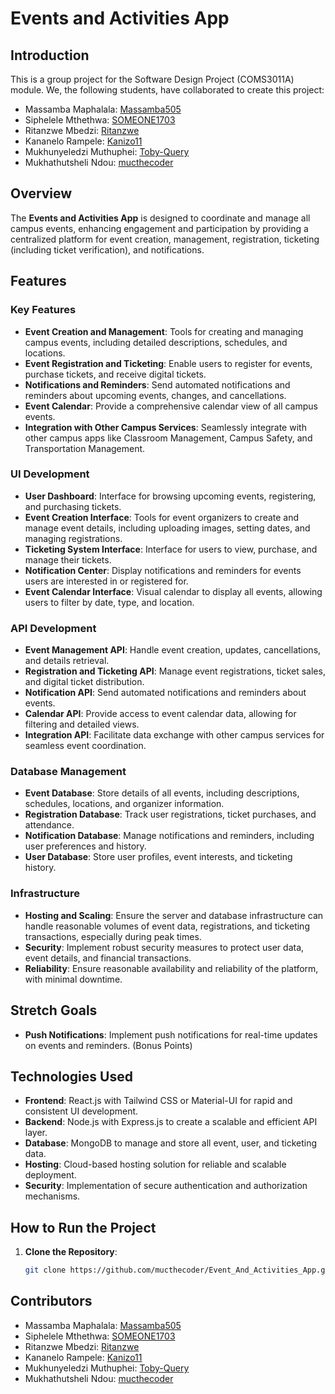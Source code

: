 # Events and Activities App

## Introduction

This is a group project for the Software Design Project (COMS3011A) module. We, the following students, have collaborated to create this project:

- Massamba Maphalala: [Massamba505](https://github.com/Massamba505)
- Siphelele Mthethwa: [SOMEONE1703](https://github.com/SOMEONE1703)
- Ritanzwe Mbedzi: [Ritanzwe](https://github.com/Ritanzwe)
- Kananelo Rampele: [Kanizo11](https://github.com/Kanizo11)
- Mukhunyeledzi Muthuphei: [Toby-Query](https://github.com/Toby-Query)
- Mukhathutsheli Ndou: [mucthecoder](https://github.com/mucthecoder)

## Overview

The **Events and Activities App** is designed to coordinate and manage all campus events, enhancing engagement and participation by providing a centralized platform for event creation, management, registration, ticketing (including ticket verification), and notifications. 

## Features

### Key Features
- **Event Creation and Management**: Tools for creating and managing campus events, including detailed descriptions, schedules, and locations.
- **Event Registration and Ticketing**: Enable users to register for events, purchase tickets, and receive digital tickets.
- **Notifications and Reminders**: Send automated notifications and reminders about upcoming events, changes, and cancellations.
- **Event Calendar**: Provide a comprehensive calendar view of all campus events.
- **Integration with Other Campus Services**: Seamlessly integrate with other campus apps like Classroom Management, Campus Safety, and Transportation Management.

### UI Development
- **User Dashboard**: Interface for browsing upcoming events, registering, and purchasing tickets.
- **Event Creation Interface**: Tools for event organizers to create and manage event details, including uploading images, setting dates, and managing registrations.
- **Ticketing System Interface**: Interface for users to view, purchase, and manage their tickets.
- **Notification Center**: Display notifications and reminders for events users are interested in or registered for.
- **Event Calendar Interface**: Visual calendar to display all events, allowing users to filter by date, type, and location.

### API Development
- **Event Management API**: Handle event creation, updates, cancellations, and details retrieval.
- **Registration and Ticketing API**: Manage event registrations, ticket sales, and digital ticket distribution.
- **Notification API**: Send automated notifications and reminders about events.
- **Calendar API**: Provide access to event calendar data, allowing for filtering and detailed views.
- **Integration API**: Facilitate data exchange with other campus services for seamless event coordination.

### Database Management
- **Event Database**: Store details of all events, including descriptions, schedules, locations, and organizer information.
- **Registration Database**: Track user registrations, ticket purchases, and attendance.
- **Notification Database**: Manage notifications and reminders, including user preferences and history.
- **User Database**: Store user profiles, event interests, and ticketing history.

### Infrastructure
- **Hosting and Scaling**: Ensure the server and database infrastructure can handle reasonable volumes of event data, registrations, and ticketing transactions, especially during peak times.
- **Security**: Implement robust security measures to protect user data, event details, and financial transactions.
- **Reliability**: Ensure reasonable availability and reliability of the platform, with minimal downtime.

## Stretch Goals

- **Push Notifications**: Implement push notifications for real-time updates on events and reminders. (Bonus Points)

## Technologies Used

- **Frontend**: React.js with Tailwind CSS or Material-UI for rapid and consistent UI development.
- **Backend**: Node.js with Express.js to create a scalable and efficient API layer.
- **Database**: MongoDB to manage and store all event, user, and ticketing data.
- **Hosting**: Cloud-based hosting solution for reliable and scalable deployment.
- **Security**: Implementation of secure authentication and authorization mechanisms.

## How to Run the Project

1. **Clone the Repository**:
    ```bash
    git clone https://github.com/mucthecoder/Event_And_Activities_App.git
    ```

## Contributors

- Massamba Maphalala: [Massamba505](https://github.com/Massamba505)
- Siphelele Mthethwa: [SOMEONE1703](https://github.com/SOMEONE1703)
- Ritanzwe Mbedzi: [Ritanzwe](https://github.com/Ritanzwe)
- Kananelo Rampele: [Kanizo11](https://github.com/Kanizo11)
- Mukhunyeledzi Muthuphei: [Toby-Query](https://github.com/Toby-Query)
- Mukhathutsheli Ndou: [mucthecoder](https://github.com/mucthecoder)
